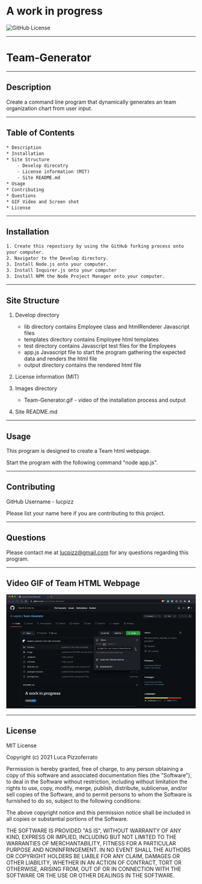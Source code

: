 # A work in progress

![GitHub License](https://img.shields.io/badge/License-MIT-informational)

---

# Team-Generator

---

## Description

Create a command line program that dynamically generates an team organization chart from user input.

---

## Table of Contents

    * Description
    * Installation
    * Site Structure
        - Develop direcotry
        - License information (MIT)
        - Site README.md
    * Usage
    * Contributing
    * Questions
    * GIF Video and Screen shot
    * License

---

## Installation

    1. Create this repostiory by using the GitHub forking process onto your computer.
    2. Navigator to the Develop directory.
    3. Install Node.js onto your computer.
    3. Install Inquirer.js onto your computer
    3. Install NPM the Node Project Manager onto your computer.

---

## Site Structure

1.  Develop directory

    - lib directory contains Employee class and htmlRenderer Javascript files
    - templates directory contains Employee html templates
    - test directory contains Javascript test files for the Employees
    - app.js Javascript file to start the program gathering the expected data and renders the html file
    - output directory contains the rendered html file

2.  License information (MIT)

3.  Images directory

    - Team-Generator.gif - video of the installation process and output

4.  Site README.md

---

## Usage

This program is designed to create a Team html webpage.

Start the program with the following command "node app.js".

---

## Contributing

GitHub Username - lucpizz

Please list your name here if you are contributing to this project.

---

## Questions

Please contact me at lucpizz@gmail.com for any questions regarding this program.

---

## Video GIF of Team HTML Webpage

![Gif Video of Program](./Image/Team-Generator.gif)

---

## License

MIT License

Copyright (c) 2021 Luca Pizzoferrato

Permission is hereby granted, free of charge, to any person obtaining a copy
of this software and associated documentation files (the "Software"), to deal
in the Software without restriction, including without limitation the rights
to use, copy, modify, merge, publish, distribute, sublicense, and/or sell
copies of the Software, and to permit persons to whom the Software is
furnished to do so, subject to the following conditions:

The above copyright notice and this permission notice shall be included in all
copies or substantial portions of the Software.

THE SOFTWARE IS PROVIDED "AS IS", WITHOUT WARRANTY OF ANY KIND, EXPRESS OR
IMPLIED, INCLUDING BUT NOT LIMITED TO THE WARRANTIES OF MERCHANTABILITY,
FITNESS FOR A PARTICULAR PURPOSE AND NONINFRINGEMENT. IN NO EVENT SHALL THE
AUTHORS OR COPYRIGHT HOLDERS BE LIABLE FOR ANY CLAIM, DAMAGES OR OTHER
LIABILITY, WHETHER IN AN ACTION OF CONTRACT, TORT OR OTHERWISE, ARISING FROM,
OUT OF OR IN CONNECTION WITH THE SOFTWARE OR THE USE OR OTHER DEALINGS IN THE
SOFTWARE.
